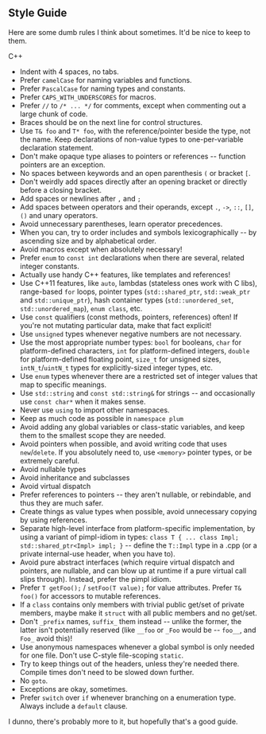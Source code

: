 Style Guide
-----------

Here are some dumb rules I think about sometimes. It'd be nice to keep to them.

C++

* Indent with 4 spaces, no tabs.
* Prefer `camelCase` for naming variables and functions.
* Prefer `PascalCase` for naming types and constants.
* Prefer `CAPS_WITH_UNDERSCORES` for macros.
* Prefer `//` to `/* ... */` for comments, except when commenting out a large chunk of code.
* Braces should be on the next line for control structures.
* Use `T& foo` and `T* foo`, with the reference/pointer beside the type, not the name. Keep declarations of non-value types to one-per-variable declaration statement.
* Don't make opaque type aliases to pointers or references -- function pointers are an exception.
* No spaces between keywords and an open parenthesis `(` or bracket `[`.
* Don't weirdly add spaces directly after an opening bracket or directly before a closing bracket.
* Add spaces or newlines after `,` and `;`
* Add spaces between operators and their operands, except `.`, `->`, `::`, `[]`, `()` and unary operators.
* Avoid unnecessary parentheses, learn operator precedences.
* When you can, try to order includes and symbols lexicographically -- by ascending size and by alphabetical order.
* Avoid macros except when absolutely necessary!
* Prefer `enum` to `const int` declarations when there are several, related integer constants.
* Actually use handy C++ features, like templates and references!
* Use C++11 features, like `auto`, lambdas (stateless ones work with C libs), range-based `for` loops, pointer types (`std::shared_ptr`, `std::weak_ptr` and `std::unique_ptr`), hash container types (`std::unordered_set`, `std::unordered_map`), `enum class`, etc.
* Use `const` qualifiers (const methods, pointers, references) often! If you're not mutating particular data, make that fact explicit!
* Use `unsigned` types whenever negative numbers are not necessary.
* Use the most appropriate number types: `bool` for booleans, `char` for platform-defined characters, `int` for platform-defined integers, `double` for platform-defined floating point, `size_t` for unsigned sizes, `intN_t`/`uintN_t` types for explicitly-sized integer types, etc.
* Use `enum` types whenever there are a restricted set of integer values that map to specific meanings.
* Use `std::string` and `const std::string&` for strings -- and occasionally use `const char*` when it makes sense.
* Never use `using` to import other namespaces.
* Keep as much code as possible in `namespace plum`
* Avoid adding any global variables or class-static variables, and keep them to the smallest scope they are needed.
* Avoid pointers when possible, and avoid writing code that uses `new`/`delete`. If you absolutely need to, use `<memory>` pointer types, or be extremely careful.
* Avoid nullable types
* Avoid inheritance and subclasses 
* Avoid virtual dispatch
* Prefer references to pointers -- they aren't nullable, or rebindable, and thus they are much safer.
* Create things as value types when possible, avoid unnecessary copying by using references.
* Separate high-level interface from platform-specific implementation, by using a variant of pimpl-idiom in types: `class T { ... class Impl; std::shared_ptr<Impl> impl; }` -- define the `T::Impl` type in a .cpp (or a private internal-use header, when you have to).
* Avoid pure abstract interfaces (which require virtual dispatch and pointers, are nullable, and can blow up at runtime if a pure virtual call slips through). Instead, prefer the pimpl idiom.
* Prefer `T getFoo();` / `setFoo(T value);` for value attributes. Prefer `T& foo()` for accessors to mutable references.
* If a `class` contains only members with trivial public get/set of private members, maybe make it `struct` with all public members and no get/set.
* Don't `_prefix` names, `suffix_` them instead -- unlike the former, the latter isn't potentially reserved (like `__foo` or `_Foo` would be -- `foo__`, and `Foo_` avoid this)!
* Use anonymous namespaces whenever a global symbol is only needed for one file. Don't use C-style file-scoping `static`.
* Try to keep things out of the headers, unless they're needed there. Compile times don't need to be slowed down further.
* No `goto`.
* Exceptions are okay, sometimes.
* Prefer `switch` over `if` whenever branching on a enumeration type. Always include a `default` clause.

I dunno, there's probably more to it, but hopefully that's a good guide.